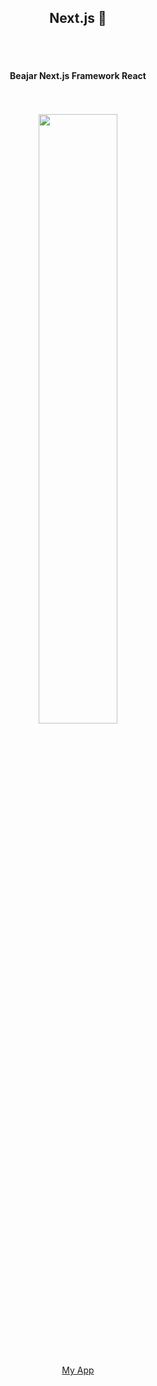 <h2 align="center">Next.js 🥇</h2>
<br/><br/>
<h4 align="center">Beajar Next.js Framework React</h4>
<p align="center">
  <a href="https://mockend.com/" target="_blank"><br/><br/>
    <img src="https://www.hostnextra.com/kb/wp-content/uploads/2021/01/4-steps-to-install-nodejs-on-ubuntu-20-04.png" height="50%" width="50%"><br/><br/><br/><br/>
   <a href="https://jagres.netlify.app" align="center">My App</a>
</p>

<p>&nbsp;</p>
